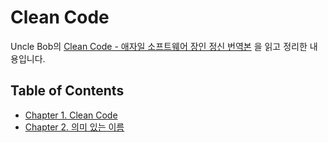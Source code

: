 # Clean Code

Uncle Bob의 [Clean Code - 애자일 소프트웨어 장인 정신 번역본](http://www.yes24.com/Product/goods/11681152) 을 읽고 정리한 내용입니다.

## Table of Contents

- [Chapter 1. Clean Code](Clean_Code.md)
- [Chapter 2. 의미 있는 이름]()

